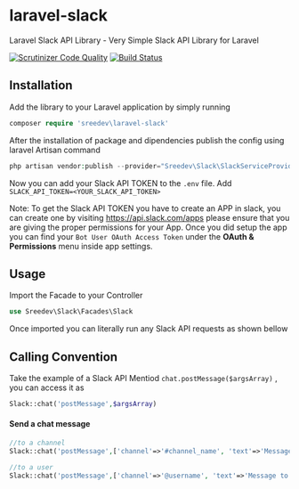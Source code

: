 # laravel-slack
Laravel Slack API Library - Very Simple Slack API Library for Laravel

[![Scrutinizer Code Quality](https://scrutinizer-ci.com/g/rsreedevan/laravel-slack/badges/quality-score.png?b=master)](https://scrutinizer-ci.com/g/rsreedevan/laravel-slack/?branch=master)
[![Build Status](https://scrutinizer-ci.com/g/rsreedevan/laravel-slack/badges/build.png?b=master)](https://scrutinizer-ci.com/g/rsreedevan/laravel-slack/build-status/master)

## Installation 

Add the library to your Laravel application by simply running
```php 
composer require 'sreedev\laravel-slack' 
```

After the installation of package and dipendencies publish the config using laravel Artisan command
```php
php artisan vendor:publish --provider="Sreedev\Slack\SlackServiceProvider" --tag="config"
```

Now you can add your Slack API TOKEN to the ```.env``` file. Add ``` SLACK_API_TOKEN=<YOUR_SLACK_API_TOKEN> ``` 

Note: To get the Slack API TOKEN you have to create an APP in slack, you can create one by visiting https://api.slack.com/apps
please ensure that you are giving the proper permissions for your App. Once you did setup the app you can find your ``` Bot User OAuth Access Token ``` under
the **OAuth & Permissions** menu inside app settings.

## Usage 

Import the Facade to your Controller 

```php 
use Sreedev\Slack\Facades\Slack
```

Once imported you can literally run any Slack API requests as shown bellow 

## Calling Convention

Take the example of a Slack API Mentiod ```chat.postMessage($argsArray)``` , you can access it as 
```php 
Slack::chat('postMessage',$argsArray)
```

#### Send a chat message 

```php
//to a channel
Slack::chat('postMessage',['channel'=>'#channel_name', 'text'=>'Message to be send');

//to a user
Slack::chat('postMessage',['channel'=>'@username', 'text'=>'Message to be send');
```
